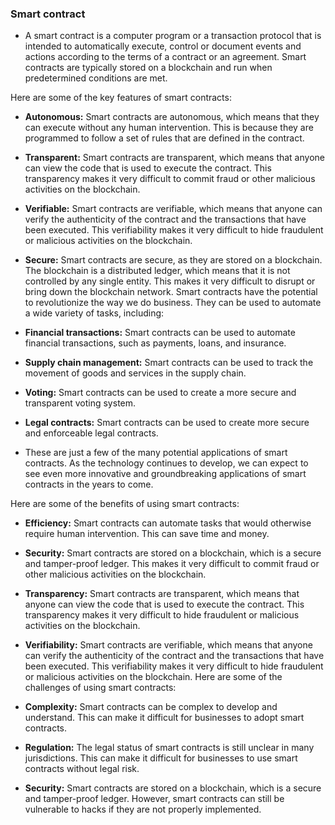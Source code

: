 ### Smart contract 
 - A smart contract is a computer program or a transaction protocol that is intended to automatically execute, control or document events and actions according to the terms of a contract or an agreement. Smart contracts are typically stored on a blockchain and run when predetermined conditions are met.

Here are some of the key features of smart contracts:

- **Autonomous:** Smart contracts are autonomous, which means that they can execute without any human intervention. This is because they are programmed to follow a set of rules that are defined in the contract.
- **Transparent:** Smart contracts are transparent, which means that anyone can view the code that is used to execute the contract. This transparency makes it very difficult to commit fraud or other malicious activities on the blockchain.
- **Verifiable:** Smart contracts are verifiable, which means that anyone can verify the authenticity of the contract and the transactions that have been executed. This verifiability makes it very difficult to hide fraudulent or malicious activities on the blockchain.
- **Secure:** Smart contracts are secure, as they are stored on a blockchain. The blockchain is a distributed ledger, which means that it is not controlled by any single entity. This makes it very difficult to disrupt or bring down the blockchain network.
Smart contracts have the potential to revolutionize the way we do business. They can be used to automate a wide variety of tasks, including:

- **Financial transactions:** Smart contracts can be used to automate financial transactions, such as payments, loans, and insurance.
- **Supply chain management:** Smart contracts can be used to track the movement of goods and services in the supply chain.
- **Voting:** Smart contracts can be used to create a more secure and transparent voting system.
- **Legal contracts:** Smart contracts can be used to create more secure and enforceable legal contracts.
- These are just a few of the many potential applications of smart contracts. As the technology continues to develop, we can expect to see even more innovative and groundbreaking applications of smart contracts in the years to come.

Here are some of the benefits of using smart contracts:

- **Efficiency:** Smart contracts can automate tasks that would otherwise require human intervention. This can save time and money.
- **Security:** Smart contracts are stored on a blockchain, which is a secure and tamper-proof ledger. This makes it very difficult to commit fraud or other malicious activities on the blockchain.
- **Transparency:** Smart contracts are transparent, which means that anyone can view the code that is used to execute the contract. This transparency makes it very difficult to hide fraudulent or malicious activities on the blockchain.
- **Verifiability:** Smart contracts are verifiable, which means that anyone can verify the authenticity of the contract and the transactions that have been executed. This verifiability makes it very difficult to hide fraudulent or malicious activities on the blockchain.
Here are some of the challenges of using smart contracts:

- **Complexity:** Smart contracts can be complex to develop and understand. This can make it difficult for businesses to adopt smart contracts.
- **Regulation:** The legal status of smart contracts is still unclear in many jurisdictions. This can make it difficult for businesses to use smart contracts without legal risk.
- **Security:** Smart contracts are stored on a blockchain, which is a secure and tamper-proof ledger. However, smart contracts can still be vulnerable to hacks if they are not properly implemented.
